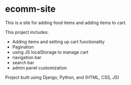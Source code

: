# ecomm-site

This is a site for adding food items and adding items to cart. 

This project includes:
* Adding items and setting up cart functionality
* Pagination
* using JS localStorage to manage cart
* navigation bar
* search bar
* admin panel customization

Project built using Django, Python, and (HTML, CSS, JS)
